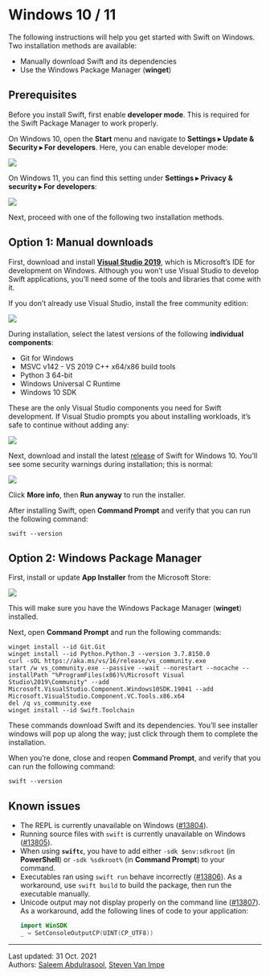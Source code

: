 # Windows 10 / 11

The following instructions will help you get started with Swift on Windows. Two installation methods are available:

- Manually download Swift and its dependencies
- Use the Windows Package Manager (**winget**)

## Prerequisites

Before you install Swift, first enable **developer mode**. This is required for the Swift Package Manager to work properly.

On Windows 10, open the **Start** menu and navigate to **Settings ▸ Update & Security ▸ For developers**. Here, you can enable developer mode:

![](developer-mode-10.png)

On Windows 11, you can find this setting under **Settings ▸ Privacy & security ▸ For developers**:

![](developer-mode-11.png)

Next, proceed with one of the following two installation methods.

## Option 1: Manual downloads

First, download and install [**Visual Studio 2019**](https://visualstudio.microsoft.com), which is Microsoft’s IDE for development on Windows. Although you won’t use Visual Studio to develop Swift applications, you’ll need some of the tools and libraries that come with it.

If you don’t already use Visual Studio, install the free community edition:

![](visual-studio.png)

During installation, select the latest versions of the following **individual components**:

- Git for Windows
- MSVC v142 - VS 2019 C++ x64/x86 build tools
- Python 3 64-bit
- Windows Universal C Runtime
- Windows 10 SDK

These are the only Visual Studio components you need for Swift development. If Visual Studio prompts you about installing workloads, it’s safe to continue without adding any:

![](visual-studio-workloads.png)

Next, download and install the latest [release](https://swift.org/download/#releases) of Swift for Windows 10. You’ll see some security warnings during installation; this is normal:

![](security-warning.png)

Click **More info**, then **Run anyway** to run the installer.

After installing Swift, open **Command Prompt** and verify that you can run the following command:

```
swift --version
```

## Option 2: Windows Package Manager

First, install or update **App Installer** from the Microsoft Store:

![](app-installer.png)

This will make sure you have the Windows Package Manager (**winget**) installed.

Next, open **Command Prompt** and run the following commands:

```
winget install --id Git.Git
winget install --id Python.Python.3 --version 3.7.8150.0
curl -sOL https://aka.ms/vs/16/release/vs_community.exe
start /w vs_community.exe --passive --wait --norestart --nocache --installPath "%ProgramFiles(x86)%\Microsoft Visual Studio\2019\Community" --add Microsoft.VisualStudio.Component.Windows10SDK.19041 --add Microsoft.VisualStudio.Component.VC.Tools.x86.x64
del /q vs_community.exe
winget install --id Swift.Toolchain
```

These commands download Swift and its dependencies. You’ll see installer windows will pop up along the way; just click through them to complete the installation.

When you’re done, close and reopen **Command Prompt**, and verify that you can run the following command:

```
swift --version
```

## Known issues

- The REPL is currently unavailable on Windows ([#13804](https://bugs.swift.org/browse/SR-13804)).
- Running source files with `swift` is currently unavailable on Windows ([#13805](https://bugs.swift.org/browse/SR-13805)).
- When using **`swiftc`**, you have to add either `-sdk $env:sdkroot` (in **PowerShell**) or `-sdk %sdkroot%` (in **Command Prompt**) to your command.
- Executables ran using `swift run` behave incorrectly ([#13806](https://bugs.swift.org/browse/SR-13806)). As a workaround, use `swift build` to build the package, then run the executable manually.
- Unicode output may not display properly on the command line ([#13807](https://bugs.swift.org/browse/SR-13807)). As a workaround, add the following lines of code to your application:
  ```swift
  import WinSDK
  _ = SetConsoleOutputCP(UINT(CP_UTF8))
  ```

---

Last updated: 31 Oct. 2021 \
Authors: [Saleem Abdulrasool](https://github.com/compnerd), [Steven Van Impe](https://github.com/svanimpe)
